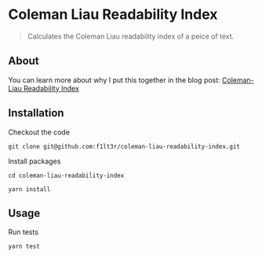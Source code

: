 # Coleman Liau Readability Index

> Calculates the Coleman Liau readability index of a peice of text.

## About

You can learn more about why I put this together in the blog post: [Coleman-Liau Readability Index](https://f1lt3r.io/coleman-liau-readability-index/)

## Installation

Checkout the code

```shell
git clone git@github.com:f1lt3r/coleman-liau-readability-index.git
```

Install packages

```shell
cd coleman-liau-readability-index

yarn install
```

## Usage

Run tests

```shell
yarn test
```


